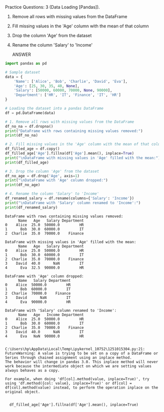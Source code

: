 Practice Questions: 3              (Data Loading [Pandas]).

1. Remove all rows with missing values from the DataFrame
2. Fill missing values in the 'Age' column with the mean of that column
3. Drop the column 'Age' from the dataset
4. Rename the column 'Salary' to 'Income'

   ANSWER


```python
import pandas as pd

# Sample dataset
data = {
    'Name': ['Alice', 'Bob', 'Charlie', 'David', 'Eva'],
    'Age': [25, 30, 35, 40, None],
    'Salary': [50000, 60000, 70000, None, 90000],
    'Department': ['HR', 'IT', 'Finance', 'IT', 'HR']
}

# Loading the dataset into a pandas DataFrame
df = pd.DataFrame(data)

# 1. Remove all rows with missing values from the DataFrame
df_no_na = df.dropna()
print("DataFrame with rows containing missing values removed:")
print(df_no_na)

# 2. Fill missing values in the 'Age' column with the mean of that column
df_filled_age = df.copy()
df_filled_age['Age'].fillna(df['Age'].mean(), inplace=True)
print("\nDataFrame with missing values in 'Age' filled with the mean:")
print(df_filled_age)

# 3. Drop the column 'Age' from the dataset
df_no_age = df.drop('Age', axis=1)
print("\nDataFrame with 'Age' column dropped:")
print(df_no_age)

# 4. Rename the column 'Salary' to 'Income'
df_renamed_salary = df.rename(columns={'Salary': 'Income'})
print("\nDataFrame with 'Salary' column renamed to 'Income':")
print(df_renamed_salary)

```

    DataFrame with rows containing missing values removed:
          Name   Age   Salary Department
    0    Alice  25.0  50000.0         HR
    1      Bob  30.0  60000.0         IT
    2  Charlie  35.0  70000.0    Finance
    
    DataFrame with missing values in 'Age' filled with the mean:
          Name   Age   Salary Department
    0    Alice  25.0  50000.0         HR
    1      Bob  30.0  60000.0         IT
    2  Charlie  35.0  70000.0    Finance
    3    David  40.0      NaN         IT
    4      Eva  32.5  90000.0         HR
    
    DataFrame with 'Age' column dropped:
          Name   Salary Department
    0    Alice  50000.0         HR
    1      Bob  60000.0         IT
    2  Charlie  70000.0    Finance
    3    David      NaN         IT
    4      Eva  90000.0         HR
    
    DataFrame with 'Salary' column renamed to 'Income':
          Name   Age   Income Department
    0    Alice  25.0  50000.0         HR
    1      Bob  30.0  60000.0         IT
    2  Charlie  35.0  70000.0    Finance
    3    David  40.0      NaN         IT
    4      Eva   NaN  90000.0         HR
    

    C:\Users\hp\AppData\Local\Temp\ipykernel_10752\1251015304.py:21: FutureWarning: A value is trying to be set on a copy of a DataFrame or Series through chained assignment using an inplace method.
    The behavior will change in pandas 3.0. This inplace method will never work because the intermediate object on which we are setting values always behaves as a copy.
    
    For example, when doing 'df[col].method(value, inplace=True)', try using 'df.method({col: value}, inplace=True)' or df[col] = df[col].method(value) instead, to perform the operation inplace on the original object.
    
    
      df_filled_age['Age'].fillna(df['Age'].mean(), inplace=True)
    


```python

```

